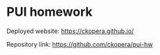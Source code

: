 # PUI homework

Deployed website: https://ckopera.github.io/

Repository link: https://github.com/ckopera/pui-hw     
